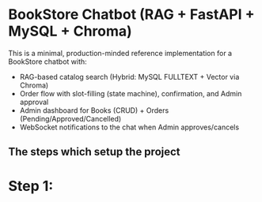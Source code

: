 # BookStore Chatbot (RAG + FastAPI + MySQL + Chroma)

This is a minimal, production-minded reference implementation for a BookStore chatbot with:
- RAG-based catalog search (Hybrid: MySQL FULLTEXT + Vector via Chroma)
- Order flow with slot-filling (state machine), confirmation, and Admin approval
- Admin dashboard for Books (CRUD) + Orders (Pending/Approved/Cancelled)
- WebSocket notifications to the chat when Admin approves/cancels


## The steps which setup the project
# Step 1: 
```bash

```
